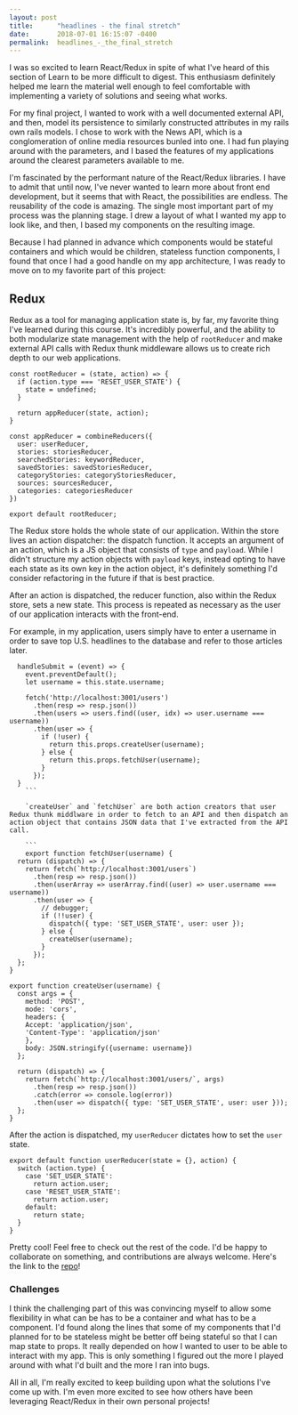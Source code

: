 ```yaml
---
layout: post
title:      "headlines - the final stretch"
date:       2018-07-01 16:15:07 -0400
permalink:  headlines_-_the_final_stretch
---
```


I was so excited to learn React/Redux in spite of what I've heard of this section of Learn to be more difficult to digest. This enthusiasm definitely helped me learn the material well enough to feel comfortable with implementing a variety of solutions and seeing what works.

For my final project, I wanted to work with a well documented external API, and then, model its persistence to similarly constructed attributes in my rails own rails models. I chose to work with the News API, which is a conglomeration of online media resources bunled into one. I had fun playing around with the parameters, and I based the features of my applications around the clearest parameters available to me.

I'm fascinated by the performant nature of the React/Redux libraries. I have to admit that until now, I've never wanted to learn more about front end development, but it seems that with React, the possibilities are endless. The reusability of the code is amazing. The single most important part of my process was the planning stage. I drew a layout of what I wanted my app to look like, and then, I based my components on the resulting image.

Because I had planned in advance which components would be stateful containers and which would be children, stateless function components, I found that once I had a good handle on my app architecture, I was ready to move on to my favorite part of this project:

## Redux

Redux as a tool for managing application state is, by far, my favorite thing I've learned during this course. It's incredibly powerful, and the ability to both modularize state management with the help of `rootReducer` and make external API calls with Redux thunk middleware allows us to create rich depth to our web applications.

```
const rootReducer = (state, action) => {
  if (action.type === 'RESET_USER_STATE') {
    state = undefined;
  }

  return appReducer(state, action);
}

const appReducer = combineReducers({
  user: userReducer,
  stories: storiesReducer,
  searchedStories: keywordReducer,
  savedStories: savedStoriesReducer,
  categoryStories: categoryStoriesReducer,
  sources: sourcesReducer,
  categories: categoriesReducer
})

export default rootReducer;
```

The Redux store holds the whole state of our application. Within the store lives an action dispatcher: the dispatch function. It accepts an argument of an action, which is a JS object that consists of `type` and `payload`. While I didn't structure my action objects with `payload` keys, instead opting to have each state as its own key in the action object, it's definitely something I'd consider refactoring in the future if that is best practice.

After an action is dispatched, the reducer function, also within the Redux store, sets a new state. This process is repeated as necessary as the user of our application interacts with the front-end.

For example, in my application, users simply have to enter a username in order to save top U.S. headlines to the database and refer to those articles later.

```
  handleSubmit = (event) => {
    event.preventDefault();
    let username = this.state.username;

    fetch('http://localhost:3001/users')
      .then(resp => resp.json())
      .then(users => users.find((user, idx) => user.username === username))
      .then(user => {
        if (!user) {
          return this.props.createUser(username);
        } else {
          return this.props.fetchUser(username);
        }
      });
  }
	```
	
	`createUser` and `fetchUser` are both action creators that user Redux thunk middlware in order to fetch to an API and then dispatch an action object that contains JSON data that I've extracted from the API call.
	
	```
	export function fetchUser(username) {
  return (dispatch) => {
    return fetch(`http://localhost:3001/users`)
      .then(resp => resp.json())
      .then(userArray => userArray.find((user) => user.username === username))
      .then(user => {
        // debugger;
        if (!!user) {
          dispatch({ type: 'SET_USER_STATE', user: user });
        } else {
          createUser(username);
        }
      });
  };
}

export function createUser(username) {
  const args = {
    method: 'POST',
    mode: 'cors',
    headers: {
    Accept: 'application/json',
    'Content-Type': 'application/json'
    },
    body: JSON.stringify({username: username})
  };

  return (dispatch) => {
    return fetch(`http://localhost:3001/users/`, args)
      .then(resp => resp.json())
      .catch(error => console.log(error))
      .then(user => dispatch({ type: 'SET_USER_STATE', user: user }));
  };
}
```

After the action is dispatched, my `userReducer` dictates how to set the `user` state.

```
export default function userReducer(state = {}, action) {
  switch (action.type) {
    case 'SET_USER_STATE':
      return action.user;
    case 'RESET_USER_STATE':
      return action.user;
    default:
      return state;
  }
}
```

Pretty cool! Feel free to check out the rest of the code. I'd be happy to collaborate on something, and contributions are always welcome. Here's the link to the [repo](https://github.com/rh24/headlines-api)!

### Challenges

I think the challenging part of this was convincing myself to allow some flexibility in what can be has to be a container and what has to be a component. I'd found along the lines that some of my components that I'd planned for to be stateless might be better off being stateful so that I can map state to props. It really depended on how I wanted to user to be able to interact with my app. This is only something I figured out the more I played around with what I'd built and the more I ran into bugs.

All in all, I'm really excited to keep building upon what the solutions I've come up with. I'm even more excited to see how others have been leveraging React/Redux in their own personal projects!

